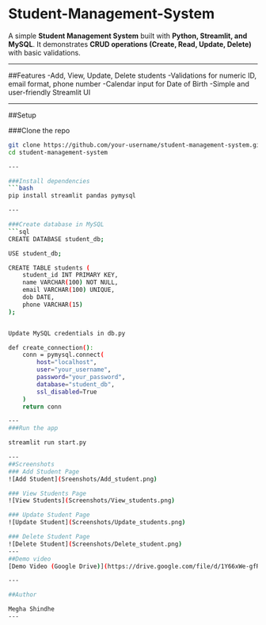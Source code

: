# Student-Management-System
A simple **Student Management System** built with **Python, Streamlit, and MySQL**.
It demonstrates **CRUD operations (Create, Read, Update, Delete)** with basic validations.

---

##Features
-Add, View, Update, Delete students
-Validations for numeric ID, email format, phone number
-Calendar input for Date of Birth
-Simple and user-friendly Streamlit UI

---

##Setup

###Clone the repo
```bash
git clone https://github.com/your-username/student-management-system.git
cd student-management-system

---

###Install dependencies
```bash
pip install streamlit pandas pymysql

---

###Create database in MySQL
```sql
CREATE DATABASE student_db;

USE student_db;

CREATE TABLE students (
    student_id INT PRIMARY KEY,
    name VARCHAR(100) NOT NULL,
    email VARCHAR(100) UNIQUE,
    dob DATE,
    phone VARCHAR(15)
);


Update MySQL credentials in db.py

def create_connection():
    conn = pymysql.connect(
        host="localhost",
        user="your_username",
        password="your_password",
        database="student_db",
        ssl_disabled=True
    )
    return conn

---
###Run the app

streamlit run start.py

---
##Screenshots
### Add Student Page  
![Add Student](Sreenshots/Add_student.png)  

### View Students Page  
![View Students](Screenshots/View_students.png)  

### Update Student Page  
![Update Student](Screenshots/Update_students.png)  

### Delete Student Page  
![Delete Student](Screenshots/Delete_student.png) 
---
##Demo video
[Demo Video (Google Drive)](https://drive.google.com/file/d/1Y66xWe-gfRDPY1sgfoGi0Jims-dP1nDF/view?usp=sharing)

---

##Author

Megha Shindhe
---
